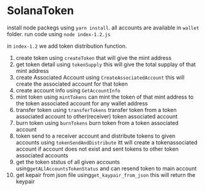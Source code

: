 # SolanaToken


install node packegs using ```yarn install```.
all accounts are available in ```wallet``` folder.
run code using `node index-1.2.js`

in ```index-1.2``` we add token distribution function.

1. create token using ```createToken``` that will give the mint address
2. get token detail using  ```tokenSupply``` this will give the total supplay of that mint address
3. create Associated Account using ```CreateAssociatedAccount``` this will create the associated account for that token
4. create account info using ```GetAccountInfo```
5. mint token using ```mintTokens``` can mint the token of that mint address to the token associated account for any wallet address
6. transfer token using ```transferTokens``` transfer token from a token associated account to other(receiver) token associated account
7. burn token using ```burnTokens``` burn token from a token associated account
8. token send to a receiver account and  distribute tokens to given accounts using ```tokenSendAndDistribute``` itt will create a tokenassociated account if account does not exist and sent tokens to other token associated accounts
9. get the token ststus of all given accounts using```getALlAccountsTokenStatus``` and can resend token to main account
10. get kepair from json file using```get_kaypair_from_json``` this will return the keypair



